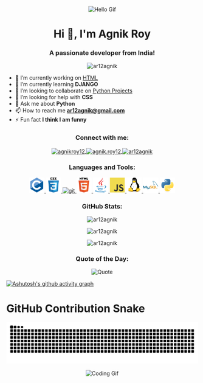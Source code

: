 <!-- Header -->
<p align="center">
  <img src="https://user-images.githubusercontent.com/67560900/107698101-10797e00-6cda-11eb-8357-b7808d66151a.gif" width="300" alt="Hello Gif"/>
</p>

<h1 align="center">Hi 👋, I'm Agnik Roy</h1>
<h3 align="center">A passionate developer from India!</h3>

<!-- Profile Views -->
<p align="center">
  <img src="https://komarev.com/ghpvc/?username=ar12agnik&label=Profile%20views&color=0e75b6&style=flat" alt="ar12agnik" />
</p>

<!-- Bio -->
- 🔭 I’m currently working on [HTML](https://github.com/Ar12agnik/html)
- 🌱 I’m currently learning **DJANGO**
- 👯 I’m looking to collaborate on [Python Projects](https://github.com/Ar12agnik/The-Hangman)
- 🤝 I’m looking for help with **CSS**
- 💬 Ask me about **Python**
- 📫 How to reach me **ar12agnik@gmail.com**
- ⚡ Fun fact **I think I am funny**

<!-- Connect with Me -->
<h3 align="center">Connect with me:</h3>
<p align="center">
  <a href="https://twitter.com/agnikroy12" target="blank">
    <img align="center" src="https://raw.githubusercontent.com/rahuldkjain/github-profile-readme-generator/master/src/images/icons/Social/twitter.svg" alt="agnikroy12" height="30" width="40" />
  </a>
  <a href="https://instagram.com/agnik.roy12" target="blank">
    <img align="center" src="https://raw.githubusercontent.com/rahuldkjain/github-profile-readme-generator/master/src/images/icons/Social/instagram.svg" alt="agnik.roy12" height="30" width="40" />
  </a>
  <a href="https://www.codechef.com/users/ar12agnik" target="blank">
    <img align="center" src="https://cdn.jsdelivr.net/npm/simple-icons@3.1.0/icons/codechef.svg" alt="ar12agnik" height="30" width="40" />
  </a>
</p>

<!-- Languages and Tools -->
<h3 align="center">Languages and Tools:</h3>
<p align="center">
  <a href="https://www.cprogramming.com/" target="_blank" rel="noreferrer">
    <img src="https://raw.githubusercontent.com/devicons/devicon/master/icons/c/c-original.svg" alt="c" width="40" height="40"/>
  </a>
  <a href="https://www.w3schools.com/css/" target="_blank" rel="noreferrer">
    <img src="https://raw.githubusercontent.com/devicons/devicon/master/icons/css3/css3-original-wordmark.svg" alt="css3" width="40" height="40"/>
  </a>
  <a href="https://git-scm.com/" target="_blank" rel="noreferrer">
    <img src="https://www.vectorlogo.zone/logos/git-scm/git-scm-icon.svg" alt="git" width="40" height="40"/>
  </a>
  <a href="https://www.w3.org/html/" target="_blank" rel="noreferrer">
    <img src="https://raw.githubusercontent.com/devicons/devicon/master/icons/html5/html5-original-wordmark.svg" alt="html5" width="40" height="40"/>
  </a>
  <a href="https://www.java.com" target="_blank" rel="noreferrer">
    <img src="https://raw.githubusercontent.com/devicons/devicon/master/icons/java/java-original.svg" alt="java" width="40" height="40"/>
  </a>
  <a href="https://developer.mozilla.org/en-US/docs/Web/JavaScript" target="_blank" rel="noreferrer">
    <img src="https://raw.githubusercontent.com/devicons/devicon/master/icons/javascript/javascript-original.svg" alt="javascript" width="40" height="40"/>
  </a>
  <a href="https://www.linux.org/" target="_blank" rel="noreferrer">
    <img src="https://raw.githubusercontent.com/devicons/devicon/master/icons/linux/linux-original.svg" alt="linux" width="40" height="40"/>
  </a>
  <a href="https://www.mysql.com/" target="_blank" rel="noreferrer">
    <img src="https://raw.githubusercontent.com/devicons/devicon/master/icons/mysql/mysql-original-wordmark.svg" alt="mysql" width="40" height="40"/>
  </a>
  <a href="https://www.python.org" target="_blank" rel="noreferrer">
    <img src="https://raw.githubusercontent.com/devicons/devicon/master/icons/python/python-original.svg" alt="python" width="40" height="40"/>
  </a>
</p>

<!-- GitHub Stats -->
<h3 align="center">GitHub Stats:</h3>
<p align="center">
  <img src="https://github-readme-stats.vercel.app/api/top-langs?username=ar12agnik&show_icons=true&locale=en&layout=compact" alt="ar12agnik" />
</p>

<p align="center">
  <img src="https://github-readme-stats.vercel.app/api?username=ar12agnik&show_icons=true&locale=en" alt="ar12agnik" />
</p>

<p align="center">
  <img src="https://github-readme-streak-stats.herokuapp.com/?user=ar12agnik&" alt="ar12agnik" />
</p>

<!-- Dynamic Quotes -->
<h3 align="center">Quote of the Day:</h3>
<p align="center">
  <img src="https://quotes-github-readme.vercel.app/api?type=horizontal&theme=dark" alt="Quote"/>
</p>

<!-- Activity Graph -->
[![Ashutosh's github activity graph](https://github-readme-activity-graph.vercel.app/graph?username=ar12agnik&bg_color=121212&color=fffffd&line=ff6f61&point=ffa726&area=true&hide_border=true)](https://github.com/ashutosh00710/github-readme-activity-graph)
# GitHub Contribution Snake

![GitHub Contribution Snake](https://raw.githubusercontent.com/Ar12agnik/Ar12agnik/output/github-contribution-grid-snake.svg)


<p align="center">
  <img src="https://user-images.githubusercontent.com/67560900/135058203-f80c9621-b921-4662-97e5-17b4ff1a0369.gif" width="400" alt="Coding Gif" />
</p>
<!--new-->
